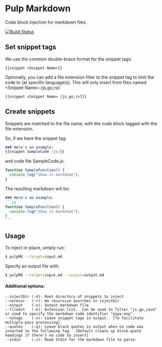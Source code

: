 # Pulp Markdown  
Code block injection for markdown files.

[![Build Status](https://travis-ci.org/Kunde21/pulpMd.svg?branch=master)](https://travis-ci.org/Kunde21/pulpMd)

## Set snippet tags  
We use the common double-brace format for the snippet tags:  
```
{{snippet <Snippet Name>}}
```

Optionally, you can add a file extension filter to the snippet tag to limit the code to (a) specific language(s).  This will only insert from files named \<Snippet Name>.{js,go,rs}:
```
{{snippet <Snippet Name> [js,go,rs]}}
```
## Create snippets  
Snippets are matched to the file name, with the code block tagged with the file extension.  
  
So, if we have the snippet tag:
```md
### Here's an example:
{{snippet SampleCode [js]}}
```
and code file SampleCode.js:
```js
function SampleFunction() {
  console.log("Show in markdown");
}
```

The resulting markdown will be:
````md
### Here's an example:
```js
function SampleFunction() {
  console.log("Show in markdown");
}
```
````
    
## Usage
To inject in-place, simply run: 
```sh
$ pulpMd --target=input.md
```
Specify an output file with:
```sh
$ pulpMd --target=input.md --output=output.md
```

#### Additional options:
```
--injectDir (-d): Root directory of snippets to inject
--norecur   (-r): No recursive searches in injectDir
--output    (-o): Output markdown file
--fileExt   (-e): Extension list.  Can be used to filter "js,go,java" or used to specify the markdown code identifier "aspx:asp".
--notags    (-n): Leave snippet tags in output.  [To facilitate multiple-pass processing]
--quotes    (-q): Leave block quotes in output when no code was inserted in the following tag.  [Default cleans up block-quote headings if there's no code to insert]
--stdin     (-s): Read Stdin for the markdown file to parse.
```
